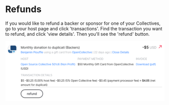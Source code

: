 # Refunds

If you would like to refund a backer or sponsor for one of your Collectives, go to your host page and click 'transactions'. Find the transaction you want to refund, and click 'view details'. Then you'll see the 'refund' button.

![](../.gitbook/assets/screen-shot-2019-01-24-at-4.00.26-pm.png)

